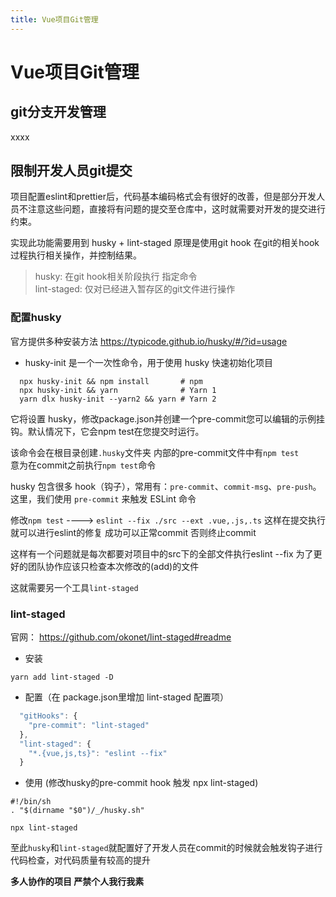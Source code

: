 ```yaml
---
title: Vue项目Git管理
---
```

# Vue项目Git管理

## git分支开发管理
xxxx

## 限制开发人员git提交
项目配置eslint和prettier后，代码基本编码格式会有很好的改善，但是部分开发人员不注意这些问题，直接将有问题的提交至仓库中，这时就需要对开发的提交进行约束。

实现此功能需要用到 husky + lint-staged
原理是使用git hook 在git的相关hook过程执行相关操作，并控制结果。

> husky: 在git hook相关阶段执行 指定命令 <br>
> lint-staged: 仅对已经进入暂存区的git文件进行操作

### 配置husky
官方提供多种安装方法 https://typicode.github.io/husky/#/?id=usage <br>

- husky-init 是一个一次性命令，用于使用 husky 快速初始化项目

```shell
  npx husky-init && npm install       # npm
  npx husky-init && yarn              # Yarn 1
  yarn dlx husky-init --yarn2 && yarn # Yarn 2
```
它将设置 husky，修改package.json并创建一个pre-commit您可以编辑的示例挂钩。默认情况下，它会npm test在您提交时运行。

该命令会在根目录创建`.husky`文件夹 内部的pre-commit文件中有`npm test` <br>
意为在commit之前执行`npm test`命令

husky 包含很多 hook（钩子），常用有：`pre-commit`、`commit-msg`、`pre-push`。这里，我们使用 `pre-commit` 来触发 ESLint 命令 <br>

修改`npm test` ----> `eslint --fix ./src --ext .vue,.js,.ts` 这样在提交执行就可以进行eslint的修复 成功可以正常commit 否则终止commit

这样有一个问题就是每次都要对项目中的src下的全部文件执行eslint --fix 为了更好的团队协作应该只检查本次修改的(add)的文件<br>

这就需要另一个工具`lint-staged`

### lint-staged
官网： https://github.com/okonet/lint-staged#readme

- 安装
```shell
yarn add lint-staged -D
```
- 配置（在 package.json里增加 lint-staged 配置项）
```javascript
  "gitHooks": {
    "pre-commit": "lint-staged"
  },
  "lint-staged": {
    "*.{vue,js,ts}": "eslint --fix"
  }
```
- 使用 (修改husky的pre-commit hook 触发 npx lint-staged)
```shell
#!/bin/sh
. "$(dirname "$0")/_/husky.sh"

npx lint-staged
```

至此`husky`和`lint-staged`就配置好了开发人员在commit的时候就会触发钩子进行代码检查，对代码质量有较高的提升

**多人协作的项目 严禁个人我行我素**
